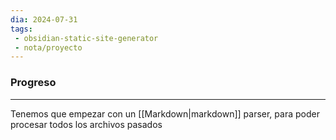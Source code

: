 ```yaml
---
dia: 2024-07-31
tags: 
 - obsidian-static-site-generator
 - nota/proyecto 
---
```

### Progreso
---
Tenemos que empezar con un [[Markdown|markdown]] parser, para poder procesar todos los archivos pasados